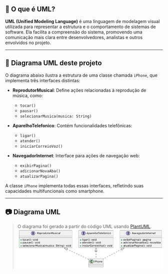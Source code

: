 

## 📘 O que é UML?

**UML (Unified Modeling Language)** é uma linguagem de modelagem visual utilizada para representar a estrutura e o comportamento de sistemas de software. Ela facilita a compreensão do sistema, promovendo uma comunicação mais clara entre desenvolvedores, analistas e outros envolvidos no projeto.

---

## 🧩 Diagrama UML deste projeto

O diagrama abaixo ilustra a estrutura de uma classe chamada `iPhone`, que implementa três interfaces distintas:

- **ReprodutorMusical**: Define ações relacionadas à reprodução de música, como:
  - `tocar()`
  - `pausar()`
  - `selecionarMusica(musica: String)`

- **AparelhoTelefonico**: Contém funcionalidades telefônicas:
  - `ligar()`
  - `atender()`
  - `iniciarCorreioVoz()`

- **NavegadorInternet**: Interface para ações de navegação web:
  - `exibirPagina()`
  - `adicionarNovaAba()`
  - `atualizarPagina()`

A classe `iPhone` implementa todas essas interfaces, refletindo suas capacidades multifuncionais como smartphone.

---

## 📷 Diagrama UML

> O diagrama foi gerado a partir do código UML usando [PlantUML](https://plantuml.com/).
![Diagrama UML](src/uml.png)
